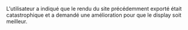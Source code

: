 L'utilisateur a indiqué que le rendu du site précédemment exporté était catastrophique et a demandé une amélioration pour que le display soit meilleur.